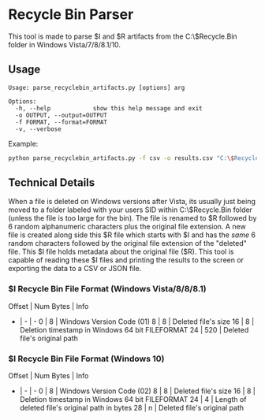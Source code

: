 # Recycle Bin Parser
This tool is made to parse $I and $R artifacts from the C:\\\$Recycle.Bin folder in
Windows Vista/7/8/8.1/10.

## Usage
```
Usage: parse_recyclebin_artifacts.py [options] arg

Options:
  -h, --help            show this help message and exit
  -o OUTPUT, --output=OUTPUT
  -f FORMAT, --format=FORMAT
  -v, --verbose
```

Example:
```bash
python parse_recyclebin_artifacts.py -f csv -o results.csv "C:\$Recycle.Bin\SID_HERE\$IAFB43F.txt"
```

## Technical Details
When a file is deleted on Windows versions after Vista, its usually just being moved
to a folder labeled with your users SID within C:\\\$Recycle.Bin folder
(unless the file is too large for the bin). The file is renamed to \$R followed by 6
random alphanumeric characters plus the original file extension. A new file is created
along side this \$R file which starts with \$I and has the *same* 6 random characters
followed by the original file extension of the "deleted" file. This \$I file holds
metadata about the original file (\$R). This tool is capable of reading these \$I
files and printing the results to the screen or exporting the data to a CSV or JSON
file.

### $I Recycle Bin File Format (Windows Vista/8/8/8.1)
Offset | Num Bytes | Info
- | - | -
0 | 8 | Windows Version Code (01)
8 | 8 | Deleted file's size
16 | 8 | Deletion timestamp in Windows 64 bit FILEFORMAT
24 | 520 | Deleted file's original path

### $I Recycle Bin File Format (Windows 10)
Offset | Num Bytes | Info
- | - | -
0 | 8 | Windows Version Code (02)
8 | 8 | Deleted file's size
16 | 8 | Deletion timestamp in Windows 64 bit FILEFORMAT
24 | 4 | Length of deleted file's original path in bytes
28 | n | Deleted file's original path
